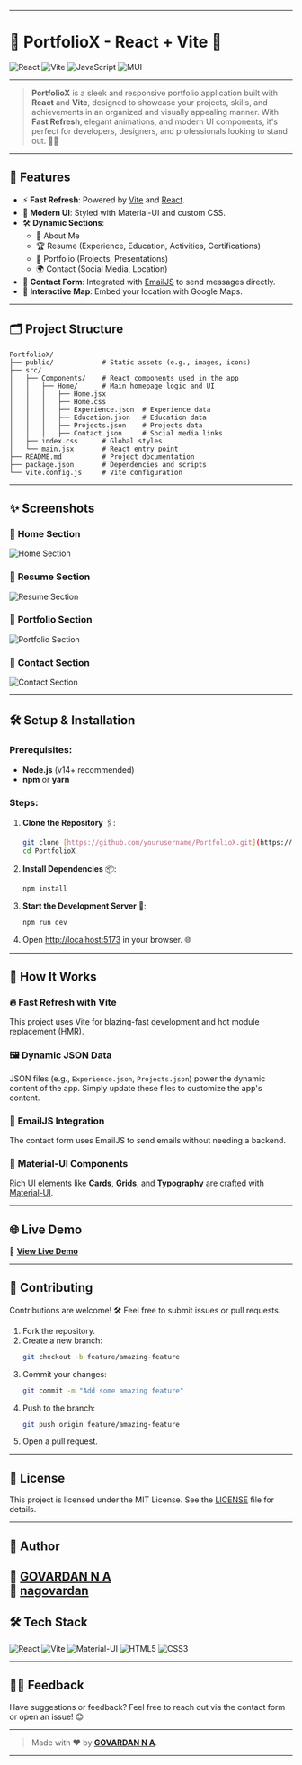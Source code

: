 
---

# 🚀 PortfolioX - React + Vite 🌟

![React](https://img.shields.io/badge/React-61DAFB?style=for-the-badge&logo=react&logoColor=white)
![Vite](https://img.shields.io/badge/Vite-646CFF?style=for-the-badge&logo=vite&logoColor=white)
![JavaScript](https://img.shields.io/badge/JavaScript-F7DF1E?style=for-the-badge&logo=javascript&logoColor=black)
![MUI](https://img.shields.io/badge/MUI-007FFF?style=for-the-badge&logo=mui&logoColor=white)

---

> **PortfolioX** is a sleek and responsive portfolio application built with **React** and **Vite**, designed to showcase your projects, skills, and achievements in an organized and visually appealing manner. With **Fast Refresh**, elegant animations, and modern UI components, it's perfect for developers, designers, and professionals looking to stand out. 🚀✨

---

## 🌟 **Features**

- ⚡ **Fast Refresh**: Powered by [Vite](https://vitejs.dev/) and [React](https://reactjs.org/).
- 🎨 **Modern UI**: Styled with Material-UI and custom CSS.
- 🛠️ **Dynamic Sections**:
  - 📖 About Me
  - 🏆 Resume (Experience, Education, Activities, Certifications)
  - 💼 Portfolio (Projects, Presentations)
  - 🌍 Contact (Social Media, Location)
- 📧 **Contact Form**: Integrated with [EmailJS](https://www.emailjs.com/) to send messages directly.
- 📍 **Interactive Map**: Embed your location with Google Maps.

---

## 🗂️ **Project Structure**

```plaintext
PortfolioX/
├── public/            # Static assets (e.g., images, icons)
├── src/               
│   ├── Components/    # React components used in the app
│   │   ├── Home/      # Main homepage logic and UI
│   │   │   ├── Home.jsx
│   │   │   ├── Home.css
│   │   │   ├── Experience.json  # Experience data
│   │   │   ├── Education.json   # Education data
│   │   │   ├── Projects.json    # Projects data
│   │   │   ├── Contact.json     # Social media links
│   ├── index.css      # Global styles
│   └── main.jsx       # React entry point
├── README.md          # Project documentation
├── package.json       # Dependencies and scripts
└── vite.config.js     # Vite configuration
```

---

## ✨ **Screenshots**

### 🔹 **Home Section**
![Home Section](https://via.placeholder.com/800x400?text=Home+Section)

### 🔹 **Resume Section**
![Resume Section](https://via.placeholder.com/800x400?text=Resume+Section)

### 🔹 **Portfolio Section**
![Portfolio Section](https://via.placeholder.com/800x400?text=Portfolio+Section)

### 🔹 **Contact Section**
![Contact Section](https://via.placeholder.com/800x400?text=Contact+Section)

---

## 🛠️ **Setup & Installation**

### Prerequisites:
- **Node.js** (v14+ recommended)
- **npm** or **yarn**

### Steps:

1. **Clone the Repository** 🖇️:
   ```bash
   git clone [https://github.com/yourusername/PortfolioX.git](https://github.com/GOVARDAN-N-A/PortfolioX)
   cd PortfolioX
   ```

2. **Install Dependencies** 📦:
   ```bash
   npm install
   ```

3. **Start the Development Server** 🚀:
   ```bash
   npm run dev
   ```

4. Open [http://localhost:5173](http://localhost:5173) in your browser. 🌐

---

## 🧩 **How It Works**

### 🔥 **Fast Refresh with Vite**
This project uses Vite for blazing-fast development and hot module replacement (HMR).

### 🖼️ **Dynamic JSON Data**
JSON files (e.g., `Experience.json`, `Projects.json`) power the dynamic content of the app. Simply update these files to customize the app's content.

### 📧 **EmailJS Integration**
The contact form uses EmailJS to send emails without needing a backend.

### 🎨 **Material-UI Components**
Rich UI elements like **Cards**, **Grids**, and **Typography** are crafted with [Material-UI](https://mui.com/).

---

## 🌐 **Live Demo**

🚀 **[View Live Demo](https://portfolionag.netlify.app/)**

---

## 🤝 **Contributing**

Contributions are welcome! 🛠️ Feel free to submit issues or pull requests.

1. Fork the repository.
2. Create a new branch:
   ```bash
   git checkout -b feature/amazing-feature
   ```
3. Commit your changes:
   ```bash
   git commit -m "Add some amazing feature"
   ```
4. Push to the branch:
   ```bash
   git push origin feature/amazing-feature
   ```
5. Open a pull request.

---

## 📄 **License**

This project is licensed under the MIT License. See the [LICENSE](./LICENSE) file for details.

---

## 🌟 **Author**

👤 **[GOVARDAN N A](https://github.com/GOVARDAN-N-A)**  
💼 **[nagovardan](https://www.linkedin.com/in/nagovardan/)** 
---

## 🛠️ **Tech Stack**

![React](https://img.shields.io/badge/React-61DAFB?style=flat-square&logo=react&logoColor=white)
![Vite](https://img.shields.io/badge/Vite-646CFF?style=flat-square&logo=vite&logoColor=white)
![Material-UI](https://img.shields.io/badge/Material--UI-0081CB?style=flat-square&logo=mui&logoColor=white)
![HTML5](https://img.shields.io/badge/HTML5-E34F26?style=flat-square&logo=html5&logoColor=white)
![CSS3](https://img.shields.io/badge/CSS3-1572B6?style=flat-square&logo=css3&logoColor=white)

---

## 🧑‍💻 **Feedback**

Have suggestions or feedback? Feel free to reach out via the contact form or open an issue! 😊

---

> Made with ❤️ by **[GOVARDAN N A](https://github.com/GOVARDAN-N-A)**.

---

